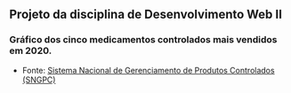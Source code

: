 ## Projeto da disciplina de Desenvolvimento Web II

### Gráfico dos cinco medicamentos controlados mais vendidos em 2020.
- Fonte: [Sistema Nacional de Gerenciamento de Produtos Controlados (SNGPC)](https://dados.gov.br/dados/conjuntos-dados/venda-de-medicamentos-controlados-e-antimicrobianos---medicamentos-industrializados)
